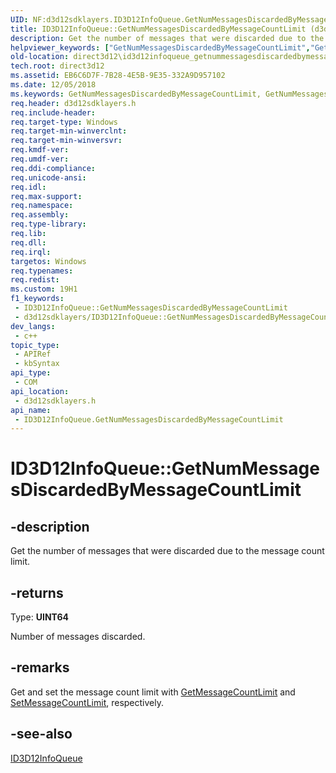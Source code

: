 ```yaml
---
UID: NF:d3d12sdklayers.ID3D12InfoQueue.GetNumMessagesDiscardedByMessageCountLimit
title: ID3D12InfoQueue::GetNumMessagesDiscardedByMessageCountLimit (d3d12sdklayers.h)
description: Get the number of messages that were discarded due to the message count limit.
helpviewer_keywords: ["GetNumMessagesDiscardedByMessageCountLimit","GetNumMessagesDiscardedByMessageCountLimit method","GetNumMessagesDiscardedByMessageCountLimit method","ID3D12InfoQueue interface","ID3D12InfoQueue interface","GetNumMessagesDiscardedByMessageCountLimit method","ID3D12InfoQueue.GetNumMessagesDiscardedByMessageCountLimit","ID3D12InfoQueue::GetNumMessagesDiscardedByMessageCountLimit","d3d12sdklayers/ID3D12InfoQueue::GetNumMessagesDiscardedByMessageCountLimit","direct3d12.id3d12infoqueue_getnummessagesdiscardedbymessagecountlimit"]
old-location: direct3d12\id3d12infoqueue_getnummessagesdiscardedbymessagecountlimit.htm
tech.root: direct3d12
ms.assetid: EB6C6D7F-7B28-4E5B-9E35-332A9D957102
ms.date: 12/05/2018
ms.keywords: GetNumMessagesDiscardedByMessageCountLimit, GetNumMessagesDiscardedByMessageCountLimit method, GetNumMessagesDiscardedByMessageCountLimit method,ID3D12InfoQueue interface, ID3D12InfoQueue interface,GetNumMessagesDiscardedByMessageCountLimit method, ID3D12InfoQueue.GetNumMessagesDiscardedByMessageCountLimit, ID3D12InfoQueue::GetNumMessagesDiscardedByMessageCountLimit, d3d12sdklayers/ID3D12InfoQueue::GetNumMessagesDiscardedByMessageCountLimit, direct3d12.id3d12infoqueue_getnummessagesdiscardedbymessagecountlimit
req.header: d3d12sdklayers.h
req.include-header: 
req.target-type: Windows
req.target-min-winverclnt: 
req.target-min-winversvr: 
req.kmdf-ver: 
req.umdf-ver: 
req.ddi-compliance: 
req.unicode-ansi: 
req.idl: 
req.max-support: 
req.namespace: 
req.assembly: 
req.type-library: 
req.lib: 
req.dll: 
req.irql: 
targetos: Windows
req.typenames: 
req.redist: 
ms.custom: 19H1
f1_keywords:
 - ID3D12InfoQueue::GetNumMessagesDiscardedByMessageCountLimit
 - d3d12sdklayers/ID3D12InfoQueue::GetNumMessagesDiscardedByMessageCountLimit
dev_langs:
 - c++
topic_type:
 - APIRef
 - kbSyntax
api_type:
 - COM
api_location:
 - d3d12sdklayers.h
api_name:
 - ID3D12InfoQueue.GetNumMessagesDiscardedByMessageCountLimit
---
```


# ID3D12InfoQueue::GetNumMessagesDiscardedByMessageCountLimit


## -description

Get the number of messages that were discarded due to the message count limit.



## -returns

Type: <b>UINT64</b>

Number of messages discarded.

## -remarks

Get and set the message count limit with <a href="/windows/desktop/api/d3d12sdklayers/nf-d3d12sdklayers-id3d12infoqueue-getmessagecountlimit">GetMessageCountLimit</a> and <a href="/windows/desktop/api/d3d12sdklayers/nf-d3d12sdklayers-id3d12infoqueue-setmessagecountlimit">SetMessageCountLimit</a>, respectively.

## -see-also

<a href="/windows/desktop/api/d3d12sdklayers/nn-d3d12sdklayers-id3d12infoqueue">ID3D12InfoQueue</a>
